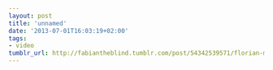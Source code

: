 ```yaml
---
layout: post
title: 'unnamed'
date: '2013-07-01T16:03:19+02:00'
tags:
- video
tumblr_url: http://fabiantheblind.tumblr.com/post/54342539571/florian-muehlich-saz-wordify-is-a-native-mac-os
---
```

